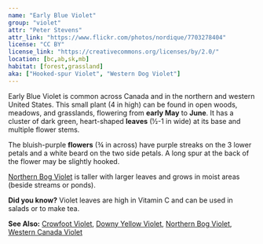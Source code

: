 ```yaml
---
name: "Early Blue Violet"
group: "violet"
attr: "Peter Stevens"
attr_link: "https://www.flickr.com/photos/nordique/7703278404"
license: "CC BY"
license_link: "https://creativecommons.org/licenses/by/2.0/"
location: [bc,ab,sk,mb]
habitat: [forest,grassland]
aka: ["Hooked-spur Violet", "Western Dog Violet"]
---
```

Early Blue Violet is common across Canada and in the northern and western United States. This small plant (4 in high) can be found in open woods, meadows, and grasslands, flowering from **early May** to **June**. It has a cluster of dark green, heart-shaped **leaves** (½-1 in wide) at its base and multiple flower stems.

The bluish-purple **flowers** (¾ in across) have purple streaks on the 3 lower petals and a white beard on the two side petals. A long spur at the back of the flower may be slightly hooked.

[Northern Bog Violet](/plants/norbvio) is taller with larger leaves and grows in moist areas (beside streams or ponds).

**Did you know?** Violet leaves are high in Vitamin C and can be used in salads or to make tea.

<!-- generated, do not edit -->
**See Also:**
[Crowfoot Violet](/plants/crowvio),
[Downy Yellow Violet](/plants/downvio),
[Northern Bog Violet](/plants/norbvio),
[Western Canada Violet](/plants/westcanvio)
